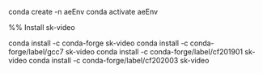 conda create -n aeEnv
conda activate aeEnv

%% Install sk-video

conda install -c conda-forge sk-video
conda install -c conda-forge/label/gcc7 sk-video
conda install -c conda-forge/label/cf201901 sk-video
conda install -c conda-forge/label/cf202003 sk-video
